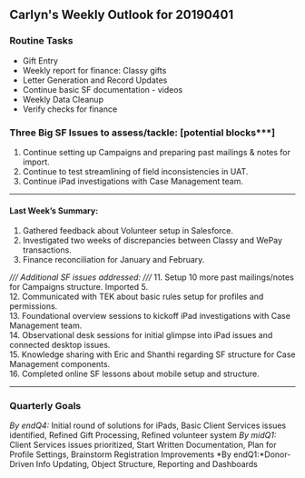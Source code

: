 ## Carlyn's Weekly Outlook for 20190401
### Routine Tasks
* Gift Entry
* Weekly report for finance: Classy gifts
* Letter Generation and Record Updates
* Continue basic SF documentation - videos
* Weekly Data Cleanup
* Verify checks for finance

### Three Big SF Issues to assess/tackle: [potential blocks***]
1. Continue setting up Campaigns and preparing past mailings & notes for import.
2. Continue to test streamlining of field inconsistencies in UAT.
3. Continue iPad investigations with Case Management team.

- - - -
#### Last Week’s Summary:
1. Gathered feedback about Volunteer setup in Salesforce.
2. Investigated two weeks of discrepancies between Classy and WePay transactions. 
3. Finance reconciliation for January and February. 

*/// Additional SF issues addressed: ///*
11. Setup 10 more past mailings/notes for Campaigns structure.  Imported 5.  
12. Communicated with TEK about basic rules setup for profiles and permissions.  
13. Foundational overview sessions to kickoff iPad investigations with Case Management team.  
14. Observational desk sessions for initial glimpse into iPad issues and connected desktop issues.  
15. Knowledge sharing with Eric and Shanthi regarding SF structure for Case Management components.  
16. Completed online SF lessons about mobile setup and structure.  

- - - -
### Quarterly Goals
*By endQ4:* Initial round of solutions for iPads, Basic Client Services issues identified, Refined Gift Processing, Refined volunteer system
*By midQ1:* Client Services issues prioritized, Start Written Documentation, Plan for Profile Settings, Brainstorm Registration Improvements
*By endQ1:*Donor-Driven Info Updating, Object Structure, Reporting and Dashboards